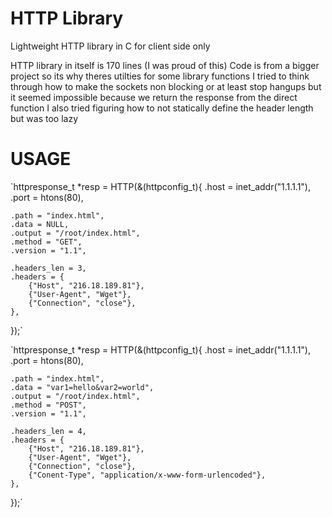 # HTTP Library
Lightweight HTTP library in C for client side only

HTTP library in itself is 170 lines (I was proud of this) 
Code is from a bigger project so its why theres utilties for some library functions 
I tried to think through how to make the sockets non blocking or at least stop hangups but it seemed impossible because we return the response from the direct function 
I also tried figuring how to not statically define the header length but was too lazy 

# USAGE

`httpresponse_t *resp = HTTP(&(httpconfig_t){
    .host = inet_addr("1.1.1.1"),
    .port = htons(80),
    
    .path = "index.html",
    .data = NULL,
    .output = "/root/index.html",
    .method = "GET",
    .version = "1.1",

    .headers_len = 3,
    .headers = {
        {"Host", "216.18.189.81"},
        {"User-Agent", "Wget"},
        {"Connection", "close"},
    },
});`

`httpresponse_t *resp = HTTP(&(httpconfig_t){
    .host = inet_addr("1.1.1.1"),
    .port = htons(80),
    
    .path = "index.html",
    .data = "var1=hello&var2=world",
    .output = "/root/index.html",
    .method = "POST",
    .version = "1.1",

    .headers_len = 4,
    .headers = {
        {"Host", "216.18.189.81"},
        {"User-Agent", "Wget"},
        {"Connection", "close"},
        {"Conent-Type", "application/x-www-form-urlencoded"},
    },
});`
